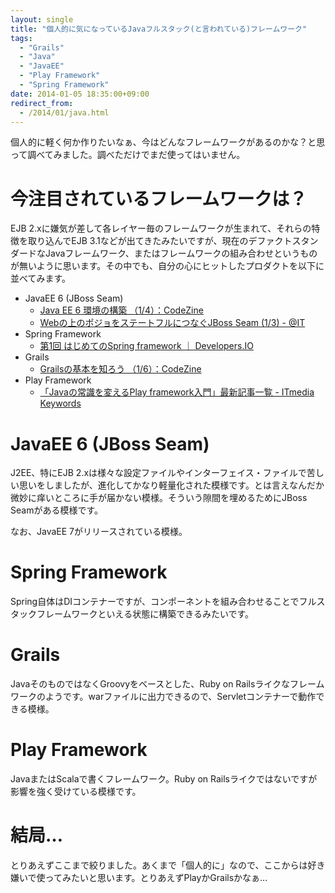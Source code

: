 ```yaml
---
layout: single
title: "個人的に気になっているJavaフルスタック(と言われている)フレームワーク"
tags:
  - "Grails"
  - "Java"
  - "JavaEE"
  - "Play Framework"
  - "Spring Framework"
date: 2014-01-05 18:35:00+09:00
redirect_from:
  - /2014/01/java.html
---
```


個人的に軽く何か作りたいなぁ、今はどんなフレームワークがあるのかな？と思って調べてみました。調べただけでまだ使ってはいません。

<!-- more -->

# 今注目されているフレームワークは？

EJB 2.xに嫌気が差して各レイヤー毎のフレームワークが生まれて、それらの特徴を取り込んでEJB 3.1などが出てきたみたいですが、現在のデファクトスタンダードなJavaフレームワーク、またはフレームワークの組み合わせというものが無いように思います。その中でも、自分の心にヒットしたプロダクトを以下に並べてみます。

* JavaEE 6 (JBoss Seam)
    * [Java EE 6 環境の構築 （1/4）：CodeZine](http://codezine.jp/article/detail/5698)
    * [Webの上のポジョをステートフルにつなぐJBoss Seam (1/3) - @IT](http://www.atmarkit.co.jp/fjava/special/jbossseam/jbossseam_1.html)
* Spring Framework
    * [第1回 はじめてのSpring framework ｜ Developers.IO](http://dev.classmethod.jp/server-side/java/spring-firstcontact/)
* Grails
    * [Grailsの基本を知ろう （1/6）：CodeZine](http://codezine.jp/article/detail/3809)
* Play Framework
    * [「Javaの常識を変えるPlay framework入門」最新記事一覧 - ITmedia Keywords](http://www.atmarkit.co.jp/ait/kw/play_java.html)

# JavaEE 6 (JBoss Seam)

J2EE、特にEJB 2.xは様々な設定ファイルやインターフェイス・ファイルで苦しい思いをしましたが、進化してかなり軽量化された模様です。とは言えなんだか微妙に痒いところに手が届かない模様。そういう隙間を埋めるためにJBoss Seamがある模様です。

なお、JavaEE 7がリリースされている模様。

# Spring Framework

Spring自体はDIコンテナーですが、コンポーネントを組み合わせることでフルスタックフレームワークといえる状態に構築できるみたいです。

# Grails

JavaそのものではなくGroovyをベースとした、Ruby on Railsライクなフレームワークのようです。warファイルに出力できるので、Servletコンテナーで動作できる模様。

# Play Framework

JavaまたはScalaで書くフレームワーク。Ruby on Railsライクではないですが影響を強く受けている模様です。

# 結局…

とりあえずここまで絞りました。あくまで「個人的に」なので、ここからは好き嫌いで使ってみたいと思います。とりあえずPlayかGrailsかなぁ…
